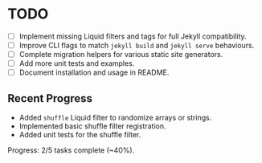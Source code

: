 # TODO

- [ ] Implement missing Liquid filters and tags for full Jekyll compatibility.
- [ ] Improve CLI flags to match `jekyll build` and `jekyll serve` behaviours.
- [ ] Complete migration helpers for various static site generators.
- [ ] Add more unit tests and examples.
- [ ] Document installation and usage in README.

## Recent Progress
- Added `shuffle` Liquid filter to randomize arrays or strings.
- Implemented basic shuffle filter registration.
- Added unit tests for the shuffle filter.

Progress: 2/5 tasks complete (~40%).
